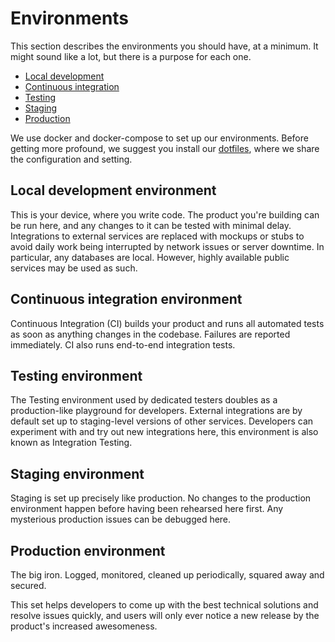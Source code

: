 # Environments

This section describes the environments you should have, at a minimum. It might sound like a lot, but there is a purpose for each one.

- [Local development](#local-development-environment)
- [Continuous integration](#continuous-integration-environment)
- [Testing](#testing-environment)
- [Staging](#staging-environment)
- [Production](#production-environment)

We use docker and docker-compose to set up our environments. Before getting more profound, we suggest you install our [dotfiles](https://github.com/dwarvesf/dotfiles), where we share the configuration and setting.

## Local development environment

This is your device, where you write code. The product you're building can be run here, and any changes to it can be tested with minimal delay. Integrations to external services are replaced with mockups or stubs to avoid daily work being interrupted by network issues or server downtime. In particular, any databases are local. However, highly available public services may be used as such.

## Continuous integration environment

Continuous Integration (CI) builds your product and runs all automated tests as soon as anything changes in the codebase. Failures are reported immediately. CI also runs end-to-end integration tests.

## Testing environment

The Testing environment used by dedicated testers doubles as a production-like playground for developers. External integrations are by default set up to staging-level versions of other services. Developers can experiment with and try out new integrations here, this environment is also known as Integration Testing.

## Staging environment

Staging is set up precisely like production. No changes to the production environment happen before having been rehearsed here first. Any mysterious production issues can be debugged here.

## Production environment

The big iron. Logged, monitored, cleaned up periodically, squared away and secured.

This set helps developers to come up with the best technical solutions and resolve issues quickly, and users will only ever notice a new release by the product's increased awesomeness.
